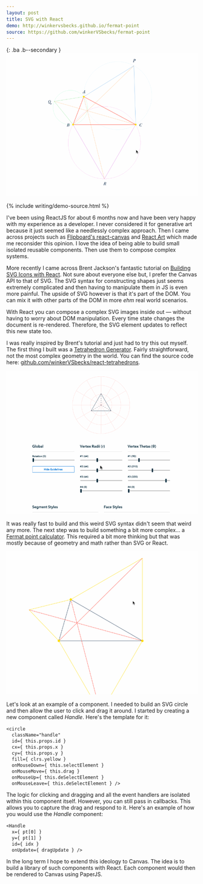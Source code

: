 ```yaml
---
layout: post
title: SVG with React
demo: http://winkervsbecks.github.io/fermat-point
source: https://github.com/winkerVSbecks/fermat-point
---
```


{: .ba .b--secondary }
![](/img/fermat-point.gif)

{% include writing/demo-source.html %}

I've been using ReactJS for about 6 months now and have been very happy with my experience as a developer. I never considered it for generative art because it just seemed like a needlessly complex approach. Then I came across projects such as  [Flipboard's react-canvas](https://github.com/Flipboard/react-canvas) and  [React Art](https://github.com/reactjs/react-art) which made me reconsider this opinion. I love the idea of being able to build small isolated reusable components. Then use them to compose complex systems.

<!--more-->

More recently I came across Brent Jackson's fantastic tutorial on  [Building SVG Icons with React](http://jxnblk.com/react-icons). Not sure about everyone else but, I prefer the Canvas API to that of SVG. The SVG syntax for constructing shapes just seems extremely complicated and then having to manipulate them in JS is even more painful. The upside of SVG however is that it's part of the DOM. You can mix it with other parts of the DOM in more *ehm* real world scenarios.

With React you can compose a complex SVG images inside out &mdash; without having to worry about DOM manipulation. Every time state changes the document is re-rendered. Therefore, the SVG element updates to reflect this new state too.

I was really inspired by Brent's tutorial and just had to try this out myself. The first thing I built was a  [Tetrahedron Generator](http://winkervsbecks.github.io/react-tetrahedrons). Fairly straightforward, not the most complex geometry in the world. You can find the source code here:  [github.com/winkerVSbecks/react-tetrahedrons](https://github.com/winkerVSbecks/react-tetrahedrons).

![](/img/tetrahedron.gif)

It was really fast to build and this weird SVG syntax didn't seem that weird any more. The next step was to build something a bit more complex… a  [Fermat point calculator](http://winkervsbecks.github.io/fermat-point). This required a bit more thinking but that was mostly because of geometry and math rather than SVG or React.

![](/img/moving-triangles.gif)

Let's look at an example of a component. I needed to build an SVG circle and then allow the user to click and drag it around. I started by creating a new component called *Handle*. Here's the template for it:

```
<circle
  className="handle"
  id={ this.props.id }
  cx={ this.props.x }
  cy={ this.props.y }
  fill={ clrs.yellow }
  onMouseDown={ this.selectElement }
  onMouseMove={ this.drag }
  onMouseUp={ this.deSelectElement }
  onMouseLeave={ this.deSelectElement } />
```

The logic for clicking and dragging and all the event handlers are isolated within this component itself. However, you can still pass in callbacks. This allows you to capture the drag and respond to it. Here's an example of how you would use the *Handle* component:

```
<Handle
  x={ pt[0] }
  y={ pt[1] }
  id={ idx }
  onUpdate={ dragUpdate } />
```

In the long term I hope to extend this ideology to Canvas. The idea is to build a library of such components with React. Each component would then be rendered to Canvas using PaperJS.
